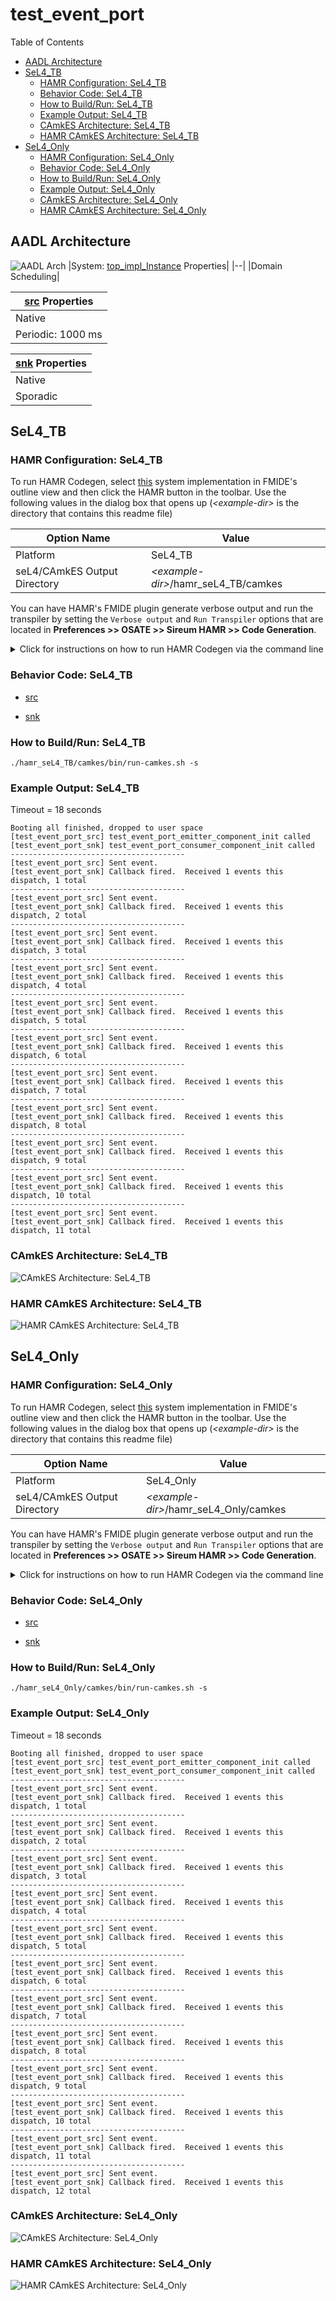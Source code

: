 # test_event_port

 Table of Contents
<!--table-of-contents_start-->
  * [AADL Architecture](#aadl-architecture)
  * [SeL4_TB](#sel4_tb)
    * [HAMR Configuration: SeL4_TB](#hamr-configuration-sel4_tb)
    * [Behavior Code: SeL4_TB](#behavior-code-sel4_tb)
    * [How to Build/Run: SeL4_TB](#how-to-buildrun-sel4_tb)
    * [Example Output: SeL4_TB](#example-output-sel4_tb)
    * [CAmkES Architecture: SeL4_TB](#camkes-architecture-sel4_tb)
    * [HAMR CAmkES Architecture: SeL4_TB](#hamr-camkes-architecture-sel4_tb)
  * [SeL4_Only](#sel4_only)
    * [HAMR Configuration: SeL4_Only](#hamr-configuration-sel4_only)
    * [Behavior Code: SeL4_Only](#behavior-code-sel4_only)
    * [How to Build/Run: SeL4_Only](#how-to-buildrun-sel4_only)
    * [Example Output: SeL4_Only](#example-output-sel4_only)
    * [CAmkES Architecture: SeL4_Only](#camkes-architecture-sel4_only)
    * [HAMR CAmkES Architecture: SeL4_Only](#hamr-camkes-architecture-sel4_only)
<!--table-of-contents_end-->


## AADL Architecture
<!--aadl-architecture_start-->
![AADL Arch](aadl/diagrams/aadl-arch.png)
|System: [top_impl_Instance](aadl/test_event_port.aadl#L53) Properties|
|--|
|Domain Scheduling|

|[src](aadl/test_event_port.aadl#L5) Properties|
|--|
|Native|
|Periodic: 1000 ms|


|[snk](aadl/test_event_port.aadl#L19) Properties|
|--|
|Native|
|Sporadic|

<!--aadl-architecture_end-->


## SeL4_TB
<!--SeL4_TB_start--><!--SeL4_TB_end-->

### HAMR Configuration: SeL4_TB
<!--hamr-configuration-sel4_tb_start-->
To run HAMR Codegen, select [this](aadl/test_event_port.aadl#L53) system implementation in FMIDE's outline view and then click the
HAMR button in the toolbar.  Use the following values in the dialog box that opens up (_&lt;example-dir&gt;_ is the directory that contains this readme file)

Option Name|Value |
|--|--|
Platform|SeL4_TB|
|seL4/CAmkES Output Directory|_&lt;example-dir&gt;_/hamr_seL4_TB/camkes

You can have HAMR's FMIDE plugin generate verbose output and run the transpiler by setting the ``Verbose output`` and ``Run Transpiler``
options that are located in __Preferences >> OSATE >> Sireum HAMR >> Code Generation__.



<details>

<summary>Click for instructions on how to run HAMR Codegen via the command line</summary>

The script [aadl/bin/run-hamr-SeL4_TB.sh](aadl/bin/run-hamr-SeL4_TB.sh) uses an experimental OSATE/FMIDE plugin we've developed that
allows you to run HAMR's OSATE/FMIDE plugin via the command line.  It has primarily been used/tested
when installed in OSATE (not FMIDE) and under Linux so may not work as expected in FMIDE or
under a different operating system. The script contains instructions on how to install the plugin.

```
./aadl/bin/run-hamr-SeL4_TB.sh <path-to-FMIDE-executable>
```

</details>
<!--hamr-configuration-sel4_tb_end-->


### Behavior Code: SeL4_TB
<!--behavior-code-sel4_tb_start-->
  * [src](aadl/behavior_code/components/Emitter/src/emitter.c)

  * [snk](aadl/behavior_code/components/Consumer/src/consumer.c)
<!--behavior-code-sel4_tb_end-->


### How to Build/Run: SeL4_TB
<!--how-to-buildrun-sel4_tb_start-->
```
./hamr_seL4_TB/camkes/bin/run-camkes.sh -s
```
<!--how-to-buildrun-sel4_tb_end-->


### Example Output: SeL4_TB
<!--example-output-sel4_tb_start-->
Timeout = 18 seconds
```
Booting all finished, dropped to user space
[test_event_port_src] test_event_port_emitter_component_init called
[test_event_port_snk] test_event_port_consumer_component_init called
---------------------------------------
[test_event_port_src] Sent event.
[test_event_port_snk] Callback fired.  Received 1 events this dispatch, 1 total
---------------------------------------
[test_event_port_src] Sent event.
[test_event_port_snk] Callback fired.  Received 1 events this dispatch, 2 total
---------------------------------------
[test_event_port_src] Sent event.
[test_event_port_snk] Callback fired.  Received 1 events this dispatch, 3 total
---------------------------------------
[test_event_port_src] Sent event.
[test_event_port_snk] Callback fired.  Received 1 events this dispatch, 4 total
---------------------------------------
[test_event_port_src] Sent event.
[test_event_port_snk] Callback fired.  Received 1 events this dispatch, 5 total
---------------------------------------
[test_event_port_src] Sent event.
[test_event_port_snk] Callback fired.  Received 1 events this dispatch, 6 total
---------------------------------------
[test_event_port_src] Sent event.
[test_event_port_snk] Callback fired.  Received 1 events this dispatch, 7 total
---------------------------------------
[test_event_port_src] Sent event.
[test_event_port_snk] Callback fired.  Received 1 events this dispatch, 8 total
---------------------------------------
[test_event_port_src] Sent event.
[test_event_port_snk] Callback fired.  Received 1 events this dispatch, 9 total
---------------------------------------
[test_event_port_src] Sent event.
[test_event_port_snk] Callback fired.  Received 1 events this dispatch, 10 total
---------------------------------------
[test_event_port_src] Sent event.
[test_event_port_snk] Callback fired.  Received 1 events this dispatch, 11 total

```
<!--example-output-sel4_tb_end-->


### CAmkES Architecture: SeL4_TB
<!--camkes-architecture-sel4_tb_start-->
![CAmkES Architecture: SeL4_TB](aadl/diagrams/CAmkES-arch-SeL4_TB.svg)
<!--camkes-architecture-sel4_tb_end-->


### HAMR CAmkES Architecture: SeL4_TB
<!--hamr-camkes-architecture-sel4_tb_start-->
![HAMR CAmkES Architecture: SeL4_TB](aadl/diagrams/CAmkES-HAMR-arch-SeL4_TB.svg)
<!--hamr-camkes-architecture-sel4_tb_end-->


## SeL4_Only
<!--SeL4_Only_start--><!--SeL4_Only_end-->

### HAMR Configuration: SeL4_Only
<!--hamr-configuration-sel4_only_start-->
To run HAMR Codegen, select [this](aadl/test_event_port.aadl#L53) system implementation in FMIDE's outline view and then click the
HAMR button in the toolbar.  Use the following values in the dialog box that opens up (_&lt;example-dir&gt;_ is the directory that contains this readme file)

Option Name|Value |
|--|--|
Platform|SeL4_Only|
|seL4/CAmkES Output Directory|_&lt;example-dir&gt;_/hamr_seL4_Only/camkes

You can have HAMR's FMIDE plugin generate verbose output and run the transpiler by setting the ``Verbose output`` and ``Run Transpiler``
options that are located in __Preferences >> OSATE >> Sireum HAMR >> Code Generation__.



<details>

<summary>Click for instructions on how to run HAMR Codegen via the command line</summary>

The script [aadl/bin/run-hamr-SeL4_Only.sh](aadl/bin/run-hamr-SeL4_Only.sh) uses an experimental OSATE/FMIDE plugin we've developed that
allows you to run HAMR's OSATE/FMIDE plugin via the command line.  It has primarily been used/tested
when installed in OSATE (not FMIDE) and under Linux so may not work as expected in FMIDE or
under a different operating system. The script contains instructions on how to install the plugin.

```
./aadl/bin/run-hamr-SeL4_Only.sh <path-to-FMIDE-executable>
```

</details>
<!--hamr-configuration-sel4_only_end-->


### Behavior Code: SeL4_Only
<!--behavior-code-sel4_only_start-->
  * [src](aadl/behavior_code/components/Emitter/src/emitter.c)

  * [snk](aadl/behavior_code/components/Consumer/src/consumer.c)
<!--behavior-code-sel4_only_end-->


### How to Build/Run: SeL4_Only
<!--how-to-buildrun-sel4_only_start-->
```
./hamr_seL4_Only/camkes/bin/run-camkes.sh -s
```
<!--how-to-buildrun-sel4_only_end-->


### Example Output: SeL4_Only
<!--example-output-sel4_only_start-->
Timeout = 18 seconds
```
Booting all finished, dropped to user space
[test_event_port_src] test_event_port_emitter_component_init called
[test_event_port_snk] test_event_port_consumer_component_init called
---------------------------------------
[test_event_port_src] Sent event.
[test_event_port_snk] Callback fired.  Received 1 events this dispatch, 1 total
---------------------------------------
[test_event_port_src] Sent event.
[test_event_port_snk] Callback fired.  Received 1 events this dispatch, 2 total
---------------------------------------
[test_event_port_src] Sent event.
[test_event_port_snk] Callback fired.  Received 1 events this dispatch, 3 total
---------------------------------------
[test_event_port_src] Sent event.
[test_event_port_snk] Callback fired.  Received 1 events this dispatch, 4 total
---------------------------------------
[test_event_port_src] Sent event.
[test_event_port_snk] Callback fired.  Received 1 events this dispatch, 5 total
---------------------------------------
[test_event_port_src] Sent event.
[test_event_port_snk] Callback fired.  Received 1 events this dispatch, 6 total
---------------------------------------
[test_event_port_src] Sent event.
[test_event_port_snk] Callback fired.  Received 1 events this dispatch, 7 total
---------------------------------------
[test_event_port_src] Sent event.
[test_event_port_snk] Callback fired.  Received 1 events this dispatch, 8 total
---------------------------------------
[test_event_port_src] Sent event.
[test_event_port_snk] Callback fired.  Received 1 events this dispatch, 9 total
---------------------------------------
[test_event_port_src] Sent event.
[test_event_port_snk] Callback fired.  Received 1 events this dispatch, 10 total
---------------------------------------
[test_event_port_src] Sent event.
[test_event_port_snk] Callback fired.  Received 1 events this dispatch, 11 total
---------------------------------------
[test_event_port_src] Sent event.
[test_event_port_snk] Callback fired.  Received 1 events this dispatch, 12 total

```
<!--example-output-sel4_only_end-->


### CAmkES Architecture: SeL4_Only
<!--camkes-architecture-sel4_only_start-->
![CAmkES Architecture: SeL4_Only](aadl/diagrams/CAmkES-arch-SeL4_Only.svg)
<!--camkes-architecture-sel4_only_end-->


### HAMR CAmkES Architecture: SeL4_Only
<!--hamr-camkes-architecture-sel4_only_start-->
![HAMR CAmkES Architecture: SeL4_Only](aadl/diagrams/CAmkES-HAMR-arch-SeL4_Only.svg)
<!--hamr-camkes-architecture-sel4_only_end-->

